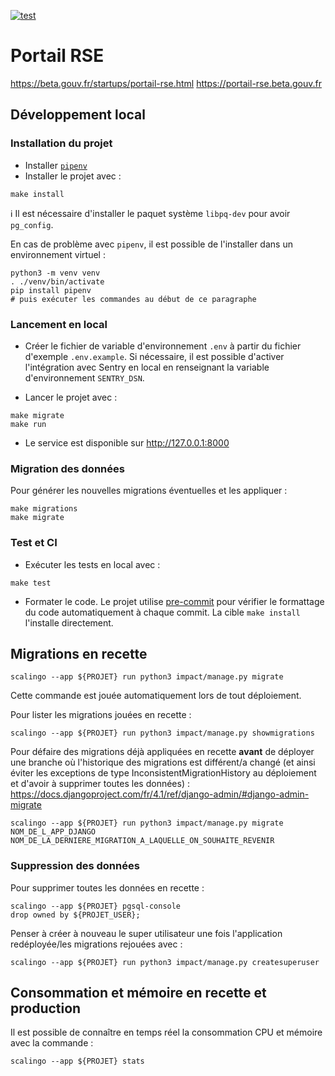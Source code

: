 [![test](https://github.com/betagouv/impact/actions/workflows/test.yml/badge.svg)](https://github.com/betagouv/impact/actions/workflows/test.yml)

# Portail RSE

https://beta.gouv.fr/startups/portail-rse.html
https://portail-rse.beta.gouv.fr


## Développement local

### Installation du projet

- Installer [`pipenv`](https://pypi.org/project/pipenv/)
- Installer le projet avec :

```
make install
```

ℹ️ Il est nécessaire d'installer le paquet système `libpq-dev` pour avoir `pg_config`.


En cas de problème avec `pipenv`, il est possible de l'installer dans un environnement virtuel :

```shell
python3 -m venv venv
. ./venv/bin/activate
pip install pipenv
# puis exécuter les commandes au début de ce paragraphe
```


### Lancement en local

- Créer le fichier de variable d'environnement `.env` à partir du fichier d'exemple `.env.example`. Si nécessaire, il est possible d'activer l'intégration avec Sentry en local en renseignant la variable d'environnement `SENTRY_DSN`.

- Lancer le projet avec :

```
make migrate
make run
```

- Le service est disponible sur http://127.0.0.1:8000


### Migration des données

Pour générer les nouvelles migrations éventuelles et les appliquer :

```
make migrations
make migrate
```


### Test et CI

- Exécuter les tests en local avec :

```
make test
```

- Formater le code. Le projet utilise [pre-commit](https://pre-commit.com/) pour vérifier le formattage du code automatiquement à chaque commit.
La cible `make install` l'installe directement.


## Migrations en recette

```
scalingo --app ${PROJET} run python3 impact/manage.py migrate
```

Cette commande est jouée automatiquement lors de tout déploiement.

Pour lister les migrations jouées en recette :

```
scalingo --app ${PROJET} run python3 impact/manage.py showmigrations
```

Pour défaire des migrations déjà appliquées en recette **avant** de déployer une branche où l'historique des migrations est différent/a changé (et ainsi éviter les exceptions de type InconsistentMigrationHistory au déploiement et d'avoir à supprimer toutes les données) :
https://docs.djangoproject.com/fr/4.1/ref/django-admin/#django-admin-migrate

```
scalingo --app ${PROJET} run python3 impact/manage.py migrate NOM_DE_L_APP_DJANGO NOM_DE_LA_DERNIERE_MIGRATION_A_LAQUELLE_ON_SOUHAITE_REVENIR
```


### Suppression des données

Pour supprimer toutes les données en recette :

```
scalingo --app ${PROJET} pgsql-console
drop owned by ${PROJET_USER};
```

Penser à créer à nouveau le super utilisateur une fois l'application redéployée/les migrations rejouées avec :

```
scalingo --app ${PROJET} run python3 impact/manage.py createsuperuser
```


## Consommation et mémoire en recette et production

Il est possible de connaître en temps réel la consommation CPU et mémoire avec la commande :

```
scalingo --app ${PROJET} stats

```
